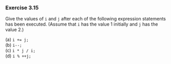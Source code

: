 ### Exercise 3.15
Give the values of `i` and `j` after each of the following expression statements
has been executed. (Assume that `i` has the value 1 initially and `j` has the
value 2.)

(a) `i += j;`  
(b) `i--;`  
(c) `i * j / i;`  
(d) `i % ++j;`

<!--### Solution

(a) 3, 2  
(b) 0, 2  
(c) 1, 2  
(d) 1, 3
